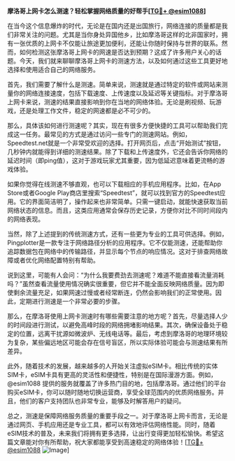 **摩洛哥上网卡怎么测速？轻松掌握网络质量的好帮手[[TG💪+ @esim1088](https://t.me/s/esim1088)]**

在当今这个信息爆炸的时代，无论是在国内还是出国旅行，网络连接的质量都是我们非常关注的问题。尤其是当你身处异国他乡，比如摩洛哥这样的北非国家时，拥有一张优质的上网卡不仅能让旅途更加便利，还能让你随时保持与世界的联系。然而，如何检测这张摩洛哥上网卡的网速是否达到预期？这成了许多用户关心的话题。今天，我们就来聊聊摩洛哥上网卡的测速方法，以及如何通过这些工具更好地选择和使用适合自己的网络服务。

首先，我们需要了解什么是测速。简单来说，测速就是通过特定的软件或网站来测量你的网络连接速度，包括下载速度、上传速度以及延迟等关键指标。对于摩洛哥上网卡来说，测速的结果直接影响到你在当地的网络体验。无论是刷视频、玩游戏，还是处理工作文件，稳定的网速都是必不可少的。

那么，具体该如何进行测速呢？其实，现在有很多方便快捷的工具可以帮助我们完成这一任务。最常见的方式是通过访问一些专门的测速网站。例如，Speedtest.net就是一个非常受欢迎的选择。打开网页后，点击“开始测试”按钮，几秒钟内就能得到详细的测速结果。除了下载和上传速度外，它还会告诉你网络的延迟时间（即ping值），这对于游戏玩家尤其重要，因为低延迟意味着更流畅的游戏体验。

如果你觉得在线测速不够直观，也可以下载相应的手机应用程序。比如，在App Store或者Google Play商店里搜索“Speedtest”，就可以找到官方的Speedtest应用。它的界面简洁明了，操作起来也非常简单。只需一键启动，就能快速获取当前网络状态的信息。而且，这类应用通常会保存历史记录，方便你对比不同时间段内的网络表现。

当然，除了上述提到的传统测速方式，还有一些更为专业的工具可供选择。例如，Pingplotter是一款专注于网络路径分析的应用程序。它不仅能测速，还能帮助你追踪数据包在网络中的传输路径，并显示每个节点的响应情况。这对于排查网络故障或者优化网络配置特别有帮助。

说到这里，可能有人会问：“为什么我要费劲去测速呢？难道不能直接看流量消耗吗？”虽然查看流量使用情况确实很重要，但它并不能全面反映网络质量。因为即使剩余流量充足，如果网速过慢或者经常断连，仍然会影响我们的正常使用。因此，定期进行测速是一个非常必要的步骤。

那么，在摩洛哥使用上网卡测速时有哪些需要注意的地方呢？首先，尽量选择人少的时间段进行测试，以避免高峰时段的网络拥堵影响结果。其次，确保设备处于稳定的位置，远离干扰源如微波炉、无线电话等。最后，考虑到摩洛哥的地理环境较为复杂，某些偏远地区可能会存在信号盲区，所以实际体验可能会与测速结果有所差异。

此外，随着技术的发展，越来越多的人开始关注虚拟eSIM卡。相比传统的实体SIM卡，eSIM卡具有更高的灵活性和便捷性，特别是在国际漫游方面。例如，@esim1088 提供的服务就覆盖了许多热门目的地，包括摩洛哥。通过他们的平台购买eSIM卡，你可以随时随地切换运营商，享受全球范围内的优质网络服务。并且，他们的客户支持团队也非常专业，能够及时解答用户的疑问。

总之，测速是保障网络服务质量的重要手段之一。对于摩洛哥上网卡而言，无论是通过网页、手机应用还是专业工具，都可以有效地评估网络性能。同时，随着eSIM技术的普及，未来我们将拥有更多选择，让出行变得更加轻松愉快。希望这篇文章能对你有所帮助，祝大家都能享受到高速稳定的网络体验！[[TG💪+ @esim1088](https://t.me/s/esim1088) ![Image](https://i.postimg.cc/4NQfJmqS/Snipaste-2025-05-13-00-14-12.png)]